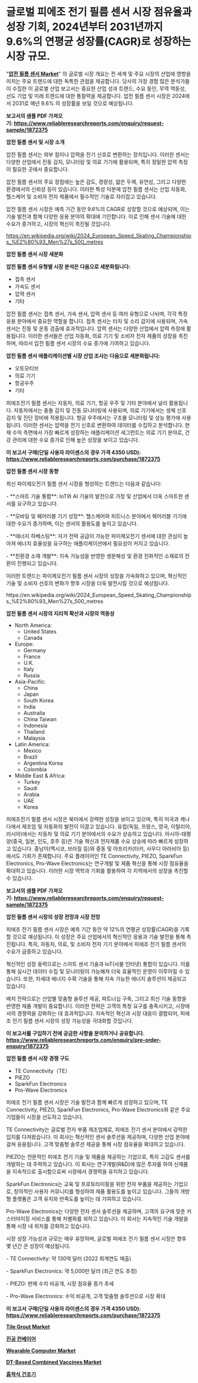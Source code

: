 <p><h1>글로벌 피에조 전기 필름 센서 시장 점유율과 성장 기회, 2024년부터 2031년까지 9.6%의 연평균 성장률(CAGR)로 성장하는 시장 규모.</h1></p><p>"<strong><a href="https://www.reliableresearchreports.com/piezoelectric-film-sensors-r1872375">압전 필름 센서 Market</a></strong>" 의 글로벌 시장 개요는 전 세계 및 주요 시장의 산업에 영향을 미치는 주요 트렌드에 대한 독특한 관점을 제공합니다. 당사의 가장 경험 많은 분석가들이 수집한 이 글로벌 산업 보고서는 중요한 산업 성과 트렌드, 수요 동인, 무역 역동성, 선도 기업 및 미래 트렌드에 대한 통찰력을 제공합니다. 압전 필름 센서 시장은 2024에서 2031로 매년 9.6% 의 성장률을 보일 것으로 예상됩니다.</p>
<p><strong>보고서의 샘플 PDF 가져오기:&nbsp;<a href="https://www.reliableresearchreports.com/enquiry/request-sample/1872375">https://www.reliableresearchreports.com/enquiry/request-sample/1872375</a></strong></p>
<p><strong>압전 필름 센서 및 시장 소개</strong></p>
<p><p>압전 필름 센서는 외부 힘이나 압력을 전기 신호로 변환하는 장치입니다. 이러한 센서는 다양한 산업에서 진동 감지, 모니터링 및 의료 기기에 활용되며, 특히 정밀한 압력 측정이 필요한 곳에서 중요합니다. </p><p>압전 필름 센서의 주요 장점에는 높은 감도, 경량성, 얇은 두께, 유연성, 그리고 다양한 환경에서의 신뢰성 등이 있습니다. 이러한 특성 덕분에 압전 필름 센서는 산업 자동화, 헬스케어 및 소비자 전자 제품에서 필수적인 기술로 자리잡고 있습니다.</p><p>압전 필름 센서 시장은 예측 기간 동안 9.6%의 CAGR로 성장할 것으로 예상되며, 이는 기술 발전과 함께 다양한 응용 분야의 확대에 기인합니다. 이로 인해 센서 기술에 대한 수요가 증가하고, 시장의 혁신이 촉진될 것입니다.</p></p>
<p><a href="https://en.wikipedia.org/wiki/2024_European_Speed_Skating_Championships_%E2%80%93_Men%27s_500_metres">https://en.wikipedia.org/wiki/2024_European_Speed_Skating_Championships_%E2%80%93_Men%27s_500_metres</a></p>
<p><strong>압전 필름 센서 시장 세분화</strong></p>
<p><strong>압전 필름 센서 유형별 시장 분석은 다음으로 세분화됩니다:</strong></p>
<p><ul><li>접촉 센서</li><li>가속도 센서</li><li>압력 센서</li><li>기타</li></ul></p>
<p><p>압전 필름 센서는 접촉 센서, 가속 센서, 압력 센서 등 여러 유형으로 나뉘며, 각각 특정 응용 분야에서 중요한 역할을 합니다. 접촉 센서는 터치 및 소리 감지에 사용되며, 가속 센서는 진동 및 운동 검출에 효과적입니다. 압력 센서는 다양한 산업에서 압력 측정에 활용됩니다. 이러한 센서들은 산업 자동화, 의료 기기 및 소비자 전자 제품의 성장을 촉진하며, 따라서 압전 필름 센서 시장의 수요 증가에 기여하고 있습니다.</p></p>
<p><strong>압전 필름 센서 애플리케이션별 시장 산업 조사는 다음으로 세분화됩니다:</strong></p>
<p><ul><li>오토모티브</li><li>의료 기기</li><li>항공우주</li><li>기타</li></ul></p>
<p><p>피에조전기 필름 센서는 자동차, 의료 기기, 항공 우주 및 기타 분야에서 널리 활용됩니다. 자동차에서는 충돌 감지 및 진동 모니터링에 사용되며, 의료 기기에서는 생체 신호 감지 및 진단 장비에 적용됩니다. 항공 우주에서는 구조물 모니터링 및 성능 평가에 사용됩니다. 이러한 센서는 압력을 전기 신호로 변환하여 데이터를 수집하고 분석합니다. 현재 수익 측면에서 가장 빠르게 성장하는 애플리케이션 세그먼트는 의료 기기 분야로, 건강 관리에 대한 수요 증가로 인해 높은 성장을 보이고 있습니다.</p></p>
<p><strong>이 보고서 구매(단일 사용자 라이센스의 경우 가격 4350 USD): <a href="https://www.reliableresearchreports.com/purchase/1872375">https://www.reliableresearchreports.com/purchase/1872375</a></strong></p>
<p><strong>압전 필름 센서 시장 동향</strong></p>
<p><p>최신 파이제오전기 필름 센서 시장을 형성하는 트렌드는 다음과 같습니다:</p><p>- **스마트 기술 통합**: IoT와 AI 기술의 발전으로 가정 및 산업에서 더욱 스마트한 센서를 요구하고 있습니다.</p><p>  </p><p>- **모바일 및 웨어러블 기기 성장**: 헬스케어와 피트니스 분야에서 웨어러블 기기에 대한 수요가 증가하며, 이는 센서의 활용도를 높이고 있습니다.</p><p>- **에너지 하베스팅**: 자가 전력 공급이 가능한 파이제오전기 센서에 대한 관심이 높아져 에너지 효율성을 요구하는 애플리케이션에서 필요성이 커지고 있습니다.</p><p>- **친환경 소재 개발**: 지속 가능성을 반영한 생분해성 및 환경 친화적인 소재로의 전환이 진행되고 있습니다.</p><p>이러한 트렌드는 파이제오전기 필름 센서 시장의 성장을 가속화하고 있으며, 혁신적인 기술 및 소비자 선호의 변화가 향후 시장을 더욱 발전시킬 것으로 예상됩니다.</p></p>
<p>https://en.wikipedia.org/wiki/2024_European_Speed_Skating_Championships_%E2%80%93_Men%27s_500_metres</p>
<p><strong>압전 필름 센서 시장의 지리적 확산과 시장의 역동성</strong></p>
<p><ul>
    <li>
        North America:
        <ul>
            <li>United States</li>
            <li>Canada</li>
        </ul>
    </li>
    <li>
        Europe:
        <ul>
            <li>Germany</li>
            <li>France</li>
            <li>U.K.</li>
            <li>Italy</li>
            <li>Russia</li>
        </ul>
    </li>
    <li>
        Asia-Pacific:
        <ul>
            <li>China</li>
            <li>Japan</li>
            <li>South Korea</li>
            <li>India</li>
            <li>Australia</li>
            <li>China Taiwan</li>
            <li>Indonesia</li>
            <li>Thailand</li>
            <li>Malaysia</li>
        </ul>
    </li>
    <li>
        Latin America:
        <ul>
            <li>Mexico</li>
            <li>Brazil</li>
            <li>Argentina Korea</li>
            <li>Colombia</li>
        </ul>
    </li>
    <li>
        Middle East & Africa:
        <ul>
            <li>Turkey</li>
            <li>Saudi</li>
            <li>Arabia</li>
            <li>UAE</li>
            <li>Korea</li>
        </ul>
    </li>
    </ul></p>
<p><p>피에조전기 필름 센서 시장은 북미에서 강력한 성장을 보이고 있으며, 특히 미국과 캐나다에서 제조업 및 자동화의 발전이 이끌고 있습니다. 유럽(독일, 프랑스, 영국, 이탈리아, 러시아)에서는 자동차 및 의료 기기 분야에서의 수요가 상승하고 있습니다. 아시아-태평양(중국, 일본, 인도, 호주 등)은 기술 혁신과 전자제품 수요 상승에 따라 빠르게 성장하고 있습니다. 중남미(멕시코, 브라질 등)와 중동 및 아프리카(터키, 사우디 아라비아 등)에서도 기회가 존재합니다. 주요 플레이어인 TE Connectivity, PIEZO, SparkFun Electronics, Pro-Wave Electronics는 연구개발 및 제품 혁신을 통해 시장 점유율을 확대하고 있습니다. 이러한 시장 역학과 기회를 활용하여 각 지역에서의 성장을 촉진할 수 있습니다.</p></p>
<p><strong>보고서의 샘플 PDF 가져오기:&nbsp;<a href="https://www.reliableresearchreports.com/enquiry/request-sample/1872375">https://www.reliableresearchreports.com/enquiry/request-sample/1872375</a></strong></p>
<p><strong>압전 필름 센서 시장의 성장 전망과 시장 전망</strong></p>
<p><p>피에조 전기 필름 센서 시장은 예측 기간 동안 약 12%의 연평균 성장률(CAGR)을 기록할 것으로 예상됩니다. 이 성장은 주요 산업에서의 혁신적인 응용과 기술 발전을 통해 촉진됩니다. 특히, 자동차, 의료, 및 소비자 전자 기기 분야에서 피에조 전기 필름 센서의 수요가 급증하고 있습니다.</p><p>혁신적인 성장 동력으로는 스마트 센서 기술과 IoT(사물 인터넷) 통합이 있습니다. 이를 통해 실시간 데이터 수집 및 모니터링이 가능해져 더욱 효율적인 운영이 이루어질 수 있습니다. 또한, 차세대 에너지 수확 기술을 통해 지속 가능한 에너지 솔루션이 제공되고 있습니다.</p><p>배치 전략으로는 산업별 맞춤형 솔루션 제공, 파트너십 구축, 그리고 최신 기술 동향을 반영한 제품 개발이 중요합니다. 이러한 전략은 고객의 특정 요구를 충족시키고, 시장에서의 경쟁력을 강화하는 데 효과적입니다. 지속적인 혁신과 시장 대응이 결합되어, 피에조 전기 필름 센서 시장의 성장 가능성을 극대화할 것입니다.</p></p>
<p><strong>이 보고서를 구입하기 전에 궁금한 사항을 문의하거나 공유합니다. <a href="https://www.reliableresearchreports.com/enquiry/pre-order-enquiry/1872375">https://www.reliableresearchreports.com/enquiry/pre-order-enquiry/1872375</a></strong></p>
<p><strong>압전 필름 센서 시장 경쟁 구도</strong></p>
<p><ul><li>TE Con​​nectivity（TE）</li><li>PIEZO</li><li>SparkFun Electronics</li><li>Pro-Wave Electronics</li></ul></p>
<p><p>피에조 전기 필름 센서 시장은 기술 발전과 함께 빠르게 성장하고 있으며, TE Connectivity, PIEZO, SparkFun Electronics, Pro-Wave Electronics와 같은 주요 기업들이 시장을 선도하고 있습니다. </p><p>TE Connectivity는 글로벌 전자 부품 제조업체로, 피에조 전기 센서 분야에서 강력한 입지를 다져왔습니다. 이 회사는 혁신적인 센서 솔루션을 제공하며, 다양한 산업 분야에 걸쳐 응용됩니다. 고객 맞춤형 솔루션 제공을 통해 시장 점유율을 확대하고 있습니다.</p><p>PIEZO는 전문적인 피에조 전기 기술 및 제품을 제공하는 기업으로, 특히 고감도 센서를 개발하는 데 주력하고 있습니다. 이 회사는 연구개발(R&D)에 많은 투자를 하여 신제품을 지속적으로 출시함으로써 시장에서 경쟁력을 유지하고 있습니다.</p><p>SparkFun Electronics는 교육 및 프로토타이핑을 위한 전자 부품을 제공하는 기업으로, 창의적인 사용자 커뮤니티를 형성하여 제품 활용도를 높이고 있습니다. 그들의 개방형 플랫폼은 고객 유치와 만족도를 높이는 데 기여하고 있습니다.</p><p>Pro-Wave Electronics는 다양한 전자 센서 솔루션을 제공하며, 고객의 요구에 맞춘 커스터마이징 서비스를 통해 차별화를 꾀하고 있습니다. 이 회사는 지속적인 기술 개발을 통해 시장 내 위치를 강화하고 있습니다.</p><p>시장 성장 가능성과 규모는 매우 유망하며, 글로벌 피에조 전기 필름 센서 시장은 향후 몇 년간 큰 성장이 예상됩니다.</p><p>- TE Connectivity: 약 130억 달러 (2022 회계연도 매출)</p><p>- SparkFun Electronics: 약 5,000만 달러 (최근 연도 추정)</p><p>- PIEZO: 판매 수치 비공개, 시장 점유율 증가 추세</p><p>- Pro-Wave Electronics: 수익 비공개, 고객 맞춤형 솔루션으로 시장 확대</p></p>
<p><strong>이 보고서 구매(단일 사용자 라이센스의 경우 가격 4350 USD): <a href="https://www.reliableresearchreports.com/purchase/1872375">https://www.reliableresearchreports.com/purchase/1872375</a></strong></p>
<p><strong><p><a href="https://www.linkedin.com/pulse/global-tile-grout-market-analysis-key-trends-future-projections-momcf?trackingId=UYcQkXmsQdCaF0%2B1%2BNbGGg%3D%3D">Tile Grout Market</a></p><p><a href="https://medium.com/@jennaduke56/%EA%B8%80%EB%A1%9C%EB%B2%8C-%EC%A7%84%EA%B3%B5-%EC%BB%A8%EB%B2%A0%EC%9D%B4%EC%96%B4-%EC%8B%9C%EC%9E%A5%EC%9D%98-%EB%AF%B8%EB%9E%98-%ED%8A%B8%EB%A0%8C%EB%93%9C-2024%EB%85%84%EB%B6%80%ED%84%B0-2031%EB%85%84%EA%B9%8C%EC%A7%80%EC%9D%98-%EC%8B%9C%EC%9E%A5-%ED%86%B5%EC%B0%B0%EB%A0%A5-%EB%B0%8F-%EB%B6%84%EC%84%9D-147-%ED%8E%98%EC%9D%B4%EC%A7%80-e91602cf677c">진공 컨베이어</a></p><p><a href="https://www.linkedin.com/pulse/strategic-roadmap-success-global-wearable-computer-market-analysis2024-iocgf?trackingId=b%2BiQEWF1R7iDCe4uepzMbQ%3D%3D">Wearable Computer Market</a></p><p><a href="https://medium.com/@darrensipes2023/strategic-roadmap-global-dt-based-combined-vaccines-market-insights-and-opportunities-2024-2031-8b00b6278314">DT-Based Combined Vaccines Market</a></p><p><a href="https://medium.com/@jennaduke56/%ED%9D%A1%EC%B0%A9-%EA%B1%B4%EC%A1%B0%EA%B8%B0-%EC%8B%9C%EC%9E%A5-%EA%B7%9C%EB%AA%A8-%EC%8B%9C%EC%9E%A5-%EC%84%B8%EB%B6%84%ED%99%94-%EC%8B%9C%EC%9E%A5-%EB%8F%99%ED%96%A5-%EB%B0%8F-2031%EB%85%84%EA%B9%8C%EC%A7%80%EC%9D%98-%EC%84%B1%EC%9E%A5-%EB%B6%84%EC%84%9D-%EC%98%88%EC%B8%A1-8991c0c32e4d">흡착식 건조기</a></p></strong></p>
<p></p>